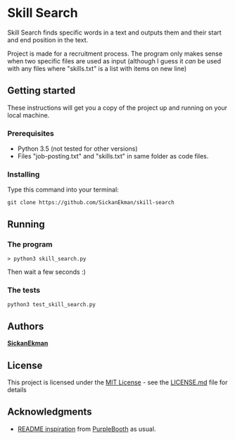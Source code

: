 # Skill Search

Skill Search finds specific words in a text and outputs them and their start and end position in the text.

Project is made for a recruitment process. The program only makes sense when two specific files are used as input (although I guess it *can* be used with any files where "skills.txt" is a list with items on new line)

## Getting started

These instructions will get you a copy of the project up and running on your local machine.

### Prerequisites

* Python 3.5 (not tested for other versions)
* Files "job-posting.txt" and "skills.txt" in same folder as code files.

### Installing

Type this command into your terminal:

```
git clone https://github.com/SickanEkman/skill-search
```

## Running 

### The program
```
> python3 skill_search.py
```
Then wait a few seconds :)

### The tests
```
python3 test_skill_search.py
```

## Authors

[**SickanEkman**](https://github.com/SickanEkman)

## License

This project is licensed under the [MIT License](https://opensource.org/licenses/MIT) - see the [LICENSE.md](LICENSE.md) file for details

## Acknowledgments

* [README inspiration](https://gist.github.com/PurpleBooth/109311bb0361f32d87a2#file-readme-template-md) from [PurpleBooth](https://github.com/PurpleBooth) as usual.

